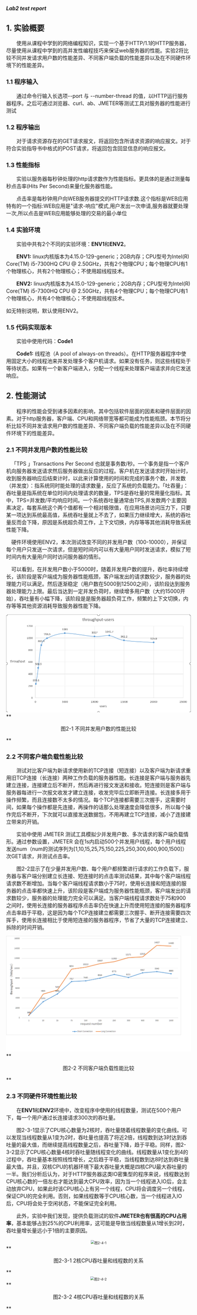 ##### Lab2 test report

## 1. 实验概要

&emsp;&emsp;使用从课程中学到的网络编程知识，实现一个基于HTTP/1.1的HTTP服务器，尽量使用从课程中学到的高并发性编程技巧来保证web服务器的性能。实验2将比较不同并发请求用户数的性能差异、不同客户端负载的性能差异以及在不同硬件环境下的性能差异。

### 1.1 程序输入

&emsp;&emsp;通过命令行输入长选项--port 与 --number-thread 的值，以HTTP运行服务器程序。之后可通过浏览器、curl、ab、JMETER等测试工具对服务器的性能进行测试

### 1.2 程序输出

&emsp;&emsp;对于请求资源存在的GET请求报文，将返回包含所请求资源的响应报文。对于符合实验指导书中格式的POST请求，将返回包含回显信息的响应报文。

### 1.3 性能指标

&emsp;&emsp;实验以服务器每秒钟处理的http请求数作为性能指标。更具体的是通过测量每秒点击率(Hits Per Second)来量化服务器性能。

&emsp;&emsp;点击率是每秒钟用户向WEB服务器提交的HTTP请求数.这个指标是WEB应用特有的一个指标:WEB应用是"请求-响应"模式,用户发出一次申请,服务器就要处理一次,所以点击是WEB应用能够处理的交易的最小单位

### 1.4 实验环境

&emsp;&emsp;实验中共有2个不同的实验环境：**ENV1**和**ENV2**。

&emsp;&emsp;**ENV1:** linux内核版本为4.15.0-129-generic；2GB内存；CPU型号为Intel(R) Core(TM) i5-7300HQ CPU @ 2.50GHz，共有2个物理CPU；每个物理CPU有1个物理核心，共有2个物理核心；不使用超线程技术。

&emsp;&emsp;**ENV2:** linux内核版本为4.15.0-129-generic；2GB内存；CPU型号为Intel(R) Core(TM) i5-7300HQ CPU @ 2.50GHz，共有4个物理CPU；每个物理CPU有1个物理核心，共有4个物理核心；不使用超线程技术。

如无特别说明，默认使用ENV2。

### 1.5 代码实现版本

&emsp;&emsp;实验中使用代码：**Code1**

&emsp;&emsp;**Code1:** 线程池（A pool of always-on threads）。在HTTP服务器程序中使用固定大小的线程池来并发处理多个客户机请求。如果没有任务，则这些线程处于等待状态。如果有一个新客户端进入，分配一个线程来处理客户端请求并向它发送响应。

## 2. 性能测试

&emsp;&emsp;程序的性能会受到诸多因素的影响，其中包括软件层面的因素和硬件层面的因素。对于http服务器，客户端、CPU和网络带宽等都可能成为性能瓶颈。本节将分析比较不同并发请求用户数的性能差异、不同客户端负载的性能差异以及在不同硬件环境下的性能差异。

### 2.1 不同并发用户数的性能比较

&emsp;「TPS 」Transactions Per Second 也就是事务数/秒。一个事务是指一个客户机向服务器发送请求然后服务器做出反应的过程。客户机在发送请求时开始计时，收到服务器响应后结束计时，以此来计算使用的时间和完成的事务个数，并发数（并发度）：指系统同时能处理的请求数量，反应了系统的负载能力。「吐吞量」：吞吐量是指系统在单位时间内处理请求的数量，TPS是吞吐量的常用量化指标。其中，TPS=并发数/平均响应时间。一个系统吞吐量通常由TPS,并发数两个主要因素决定，每套系统这个两个值都有一个相对极限值，在应用场景访问压力下，只要某一项达到系统最高值，系统吞吐量就上不去了，如果压力继续增大，系统的吞吐量反而会下降，原因是系统超负荷工作，上下文切换，内存等等其他消耗导致系统性能下降。

&emsp;硬件环境使用ENV2，本次测试改变不同的并发用户数（100-10000），并保证每个用户只发送一次请求，但是短时间内可以有大量用户同时发送请求，模拟了短时间内有大量用户同时访问服务器的情形。

&emsp;可以看到，在并发用户数小于5000时，随着并发用户数的提升，吞吐率持续增长，该阶段是客户端成为服务器性能瓶颈，客户端发出的请求数较少，服务器的处理能力可以满足。然后逐渐稳定（用户数在5000到12500之间），该阶段达到服务器处理能力上限。最后当达到一定并发负荷时，继续增多用户数（大约15000开始），吞吐量有小幅下降，该阶段是是服务器超负荷工作，频繁的上下文切换，内存等等其他资源消耗导致服务器性能下降。

<div align="center"><img src="src/pic2-1.png" alt="图2-1" title="图2-1" style="zoom:85%;" /></div>
**<p align="center">图2-1 不同并发用户数的性能比较</p>**

### 2.2 不同客户端负载性能比较

&emsp;&emsp;测试对比客户端为新请求使用新的TCP连接（短连接）以及客户端为新请求重用旧TCP连接（长连接）两种工作负载的服务器性能。长连接是客户端与服务器先建立连接，连接建立后不断开，然后再进行报文发送和接收。短连接则是客户端与服务器每进行一次报文收发才建立连接，收发完毕后立即断开连接。长连接多用于操作频繁，而且连接数不太多的情况。每个TCP连接都需要三次握手，这需要时间，如果每个操作都是先连接，再操作的话那么处理速度会降低很多，所以每个操作完后不断开，下次就可以直接发送数据包，不用再建立TCP连接，减小了连接建立带来的开销。

&emsp;&emsp;实验中使用 JMETER 测试工具模拟少并发用户数、多次请求的客户端负载情形。通过参数设置，JMETER 会在1s内启动500个并发用户线程，每个用户线程发送num（num的测试序列为[1,10,15,25,75,150,225,250,300,600,900,1500]）次GET请求，并测试点击率。

&emsp;&emsp;图2-2显示了在少量并发用户数、每个用户都频繁进行请求的工作负载下，服务器与客户端分别建立长连接、短连接时的点击率测试结果，其中每个客户端线程请求数不断增加。当每个客户端线程请求数小于75时，使用长连接和短连接的服务器的点击率都快速上升，该阶段是客户端成为服务器性能瓶颈，客户端发出的请求数较少，服务器的处理能力完全可以满足。当客户端线程请求数处于75和900之间时，使用长连接的服务器程序点击率仍在快速上升而使用短连接的服务器程序点击率趋于平稳，这是因为每个TCP连接建立都需要三次握手、断开连接需要四次挥手，使用长连接相比于使用短连接的服务器程序，节省了大量的TCP连接建立、拆除的时间开销。

<div align="center"><img src="src/pic2-2.png" alt="图2-2" title="图2-2" style="zoom:85%;" /></div>
**<p align="center">图2-2 不同客户端负载性能比较</p>**

### 2.3 不同硬件环境性能比较


&emsp;&emsp;在**ENV1**和**ENV2**环境中，改变程序中使用的线程数量，测试在500个用户下，每一个用户通过长连接请求300次的吞吐量。

&emsp;&emsp;图2-3-1显示了CPU核心数量为2核时，吞吐量随着线程数量的变化曲线。可以发现当线程数量从1变为2时，吞吐量也提高了将近2倍，线程数到达3时达到吞吐量的最大值，而继续提高线程数量之后，吞吐量下降，趋于平稳。同样，图2-3-2显示了CPU核心数量4核时吞吐量随线程变化的曲线。线程数量从1变化到4的过程中，吞吐量基本按照线性增长，之后趋于平稳，当线程数到达8时达到吞吐量最大值。并且，双核CPU的机器环境下最大吞吐量大概是四核CPU最大吞吐量的一半。我们分析后认为，对于HTTP服务器这类IO密集型的程序来说，线程数达到CPU核心数的一倍左右才能达到最大CPU效率，因为当一个线程进入IO后，会主动放弃CPU，如果此时该CPU核心上有另一个线程，CPU将会调度另一个线程，保证CPU的完全利用。否则，如果线程数等于CPU核心数，当一个线程进入IO后，CPU将会处于空闲状态，不能保证完全利用。

&emsp;&emsp;此外，实验中我们发现，提供负载测试的软件**JMETER也有很高的CPU占用率**，基本能够占到25%的CPU利用率，这可能是导致当线程数量从1增长到2时，吞吐量增长量远小于1倍的主要原因。

<div align="center"><img src="src/图2-4-1.png" alt="图2-4-1" title="图2-4-1" style="zoom:65%;" /></div>
**<p align="center">图2-3-1 2核CPU吞吐量和线程数的关系</p>**

<div align="center"><img src="src/图2-4-2.png" alt="图2-4-2" title="图2-4-2" style="zoom:65%;" /></div>
**<p align="center">图2-3-2 4核CPU吞吐量和线程数的关系</p>**
